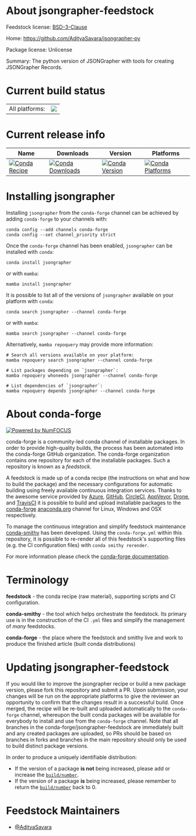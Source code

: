 About jsongrapher-feedstock
===========================

Feedstock license: [BSD-3-Clause](https://github.com/conda-forge/jsongrapher-feedstock/blob/main/LICENSE.txt)

Home: https://github.com/AdityaSavara/jsongrapher-py

Package license: Unlicense

Summary: The python version of JSONGrapher with tools for creating JSONGrapher Records.

Current build status
====================


<table><tr><td>All platforms:</td>
    <td>
      <a href="https://dev.azure.com/conda-forge/feedstock-builds/_build/latest?definitionId=25698&branchName=main">
        <img src="https://dev.azure.com/conda-forge/feedstock-builds/_apis/build/status/jsongrapher-feedstock?branchName=main">
      </a>
    </td>
  </tr>
</table>

Current release info
====================

| Name | Downloads | Version | Platforms |
| --- | --- | --- | --- |
| [![Conda Recipe](https://img.shields.io/badge/recipe-jsongrapher-green.svg)](https://anaconda.org/conda-forge/jsongrapher) | [![Conda Downloads](https://img.shields.io/conda/dn/conda-forge/jsongrapher.svg)](https://anaconda.org/conda-forge/jsongrapher) | [![Conda Version](https://img.shields.io/conda/vn/conda-forge/jsongrapher.svg)](https://anaconda.org/conda-forge/jsongrapher) | [![Conda Platforms](https://img.shields.io/conda/pn/conda-forge/jsongrapher.svg)](https://anaconda.org/conda-forge/jsongrapher) |

Installing jsongrapher
======================

Installing `jsongrapher` from the `conda-forge` channel can be achieved by adding `conda-forge` to your channels with:

```
conda config --add channels conda-forge
conda config --set channel_priority strict
```

Once the `conda-forge` channel has been enabled, `jsongrapher` can be installed with `conda`:

```
conda install jsongrapher
```

or with `mamba`:

```
mamba install jsongrapher
```

It is possible to list all of the versions of `jsongrapher` available on your platform with `conda`:

```
conda search jsongrapher --channel conda-forge
```

or with `mamba`:

```
mamba search jsongrapher --channel conda-forge
```

Alternatively, `mamba repoquery` may provide more information:

```
# Search all versions available on your platform:
mamba repoquery search jsongrapher --channel conda-forge

# List packages depending on `jsongrapher`:
mamba repoquery whoneeds jsongrapher --channel conda-forge

# List dependencies of `jsongrapher`:
mamba repoquery depends jsongrapher --channel conda-forge
```


About conda-forge
=================

[![Powered by
NumFOCUS](https://img.shields.io/badge/powered%20by-NumFOCUS-orange.svg?style=flat&colorA=E1523D&colorB=007D8A)](https://numfocus.org)

conda-forge is a community-led conda channel of installable packages.
In order to provide high-quality builds, the process has been automated into the
conda-forge GitHub organization. The conda-forge organization contains one repository
for each of the installable packages. Such a repository is known as a *feedstock*.

A feedstock is made up of a conda recipe (the instructions on what and how to build
the package) and the necessary configurations for automatic building using freely
available continuous integration services. Thanks to the awesome service provided by
[Azure](https://azure.microsoft.com/en-us/services/devops/), [GitHub](https://github.com/),
[CircleCI](https://circleci.com/), [AppVeyor](https://www.appveyor.com/),
[Drone](https://cloud.drone.io/welcome), and [TravisCI](https://travis-ci.com/)
it is possible to build and upload installable packages to the
[conda-forge](https://anaconda.org/conda-forge) [anaconda.org](https://anaconda.org/)
channel for Linux, Windows and OSX respectively.

To manage the continuous integration and simplify feedstock maintenance
[conda-smithy](https://github.com/conda-forge/conda-smithy) has been developed.
Using the ``conda-forge.yml`` within this repository, it is possible to re-render all of
this feedstock's supporting files (e.g. the CI configuration files) with ``conda smithy rerender``.

For more information please check the [conda-forge documentation](https://conda-forge.org/docs/).

Terminology
===========

**feedstock** - the conda recipe (raw material), supporting scripts and CI configuration.

**conda-smithy** - the tool which helps orchestrate the feedstock.
                   Its primary use is in the construction of the CI ``.yml`` files
                   and simplify the management of *many* feedstocks.

**conda-forge** - the place where the feedstock and smithy live and work to
                  produce the finished article (built conda distributions)


Updating jsongrapher-feedstock
==============================

If you would like to improve the jsongrapher recipe or build a new
package version, please fork this repository and submit a PR. Upon submission,
your changes will be run on the appropriate platforms to give the reviewer an
opportunity to confirm that the changes result in a successful build. Once
merged, the recipe will be re-built and uploaded automatically to the
`conda-forge` channel, whereupon the built conda packages will be available for
everybody to install and use from the `conda-forge` channel.
Note that all branches in the conda-forge/jsongrapher-feedstock are
immediately built and any created packages are uploaded, so PRs should be based
on branches in forks and branches in the main repository should only be used to
build distinct package versions.

In order to produce a uniquely identifiable distribution:
 * If the version of a package **is not** being increased, please add or increase
   the [``build/number``](https://docs.conda.io/projects/conda-build/en/latest/resources/define-metadata.html#build-number-and-string).
 * If the version of a package **is** being increased, please remember to return
   the [``build/number``](https://docs.conda.io/projects/conda-build/en/latest/resources/define-metadata.html#build-number-and-string)
   back to 0.

Feedstock Maintainers
=====================

* [@AdityaSavara](https://github.com/AdityaSavara/)

